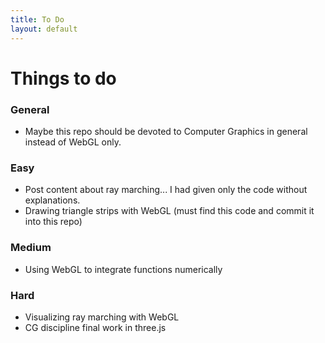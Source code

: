 ```yaml
---
title: To Do
layout: default
---
```


# Things to do

### General

- Maybe this repo should be devoted to Computer Graphics in general instead of WebGL only.

### Easy

- Post content about ray marching... I had given only the code without explanations.
- Drawing triangle strips with WebGL (must find this code and commit it into this repo)

### Medium

- Using WebGL to integrate functions numerically

### Hard

- Visualizing ray marching with WebGL
- CG discipline final work in three.js
